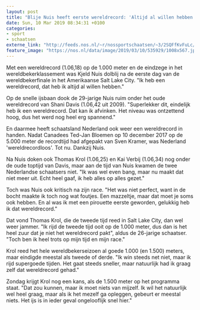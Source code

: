 ```yaml
---
layout: post
title: "Blije Nuis heeft eerste wereldrecord: 'Altijd al willen hebben'"
date: Sun, 10 Mar 2019 08:34:31 +0100
categories: 
- sport 
- schaatsen 
externe_link: "http://feeds.nos.nl/~r/nossportschaatsen/~3/2SQFfKvFuLc/2275291"
feature_image: "https://nos.nl/data/image/2019/03/10/535929/1008x567.jpg"
---
```


<p>Met een wereldrecord (1.06,18) op de 1.000 meter en de eindzege in het wereldbekerklassement was Kjeld Nuis dolblij na de eerste dag van de wereldbekerfinale in het Amerikaanse Salt Lake City. "Ik heb een wereldrecord, dat heb ik altijd al willen hebben."</p>
<p>Op de snelle ijsbaan dook de 29-jarige Nuis ruim onder het oude wereldrecord van Shani Davis (1.06,42 uit 2009). "Superlekker dit, eindelijk heb ik een wereldrecord. Dat kan ik afvinken. Het niveau was ontzettend hoog, dus het werd nog heel erg spannend."</p>
<p>En daarmee heeft schaatsland Nederland ook weer een wereldrecord in handen. Nadat Canadees Ted-Jan Bloemen op 10 december 2017 op de 5.000 meter de recordtijd had afgepakt van Sven Kramer, was Nederland 'wereldrecordloos'. Tot nu. Dankzij Nuis.</p>
<p>Na Nuis doken ook Thomas Krol (1.06,25) en Kai Verbij (1.06,34) nog onder de oude toptijd van Davis, maar aan de tijd van Nuis kwamen de twee Nederlandse schaatsers niet. "Ik was wel even bang, maar nu maakt dat niet meer uit. Echt heel gaaf, ik heb alles op alles gezet."</p>
<p>Toch was Nuis ook kritisch na zijn race. "Het was niet perfect, want in de bocht maakte ik toch nog wat foutjes. Een mazzeltje, maar dat moet je soms ook hebben. En al was ik met een pirouette eerste geworden, gelukkig heb ik dat wereldrecord."</p>
<p>Dat vond Thomas Krol, die de tweede tijd reed in Salt Lake City, dan wel weer jammer. "Ik rijd de tweede tijd ooit op de 1.000 meter, dus dan is het heel zuur dat je niet het wereldrecord pakt", aldus de 26-jarige schaatser. "Toch ben ik heel trots op mijn tijd en mijn race."</p>
<p>Krol reed het hele wereldbekerseizoen al goede 1.000 (en 1.500) meters, maar eindigde meestal als tweede of derde. "Ik win steeds net niet, maar ik rijd supergoede tijden. Het gaat steeds sneller, maar natuurlijk had ik graag zelf dat wereldrecord gehad."</p>
<p>Zondag krijgt Krol nog een kans, als de 1.500 meter op het programma staat. "Dat zou kunnen, maar ik moet niets van mijzelf. Ik wil het natuurlijk wel heel graag, maar als ik het mezelf ga opleggen, gebeurt er meestal niets. Het ijs is in ieder geval ongelooflijk snel hier."</p><img src="http://feeds.feedburner.com/~r/nossportschaatsen/~4/2SQFfKvFuLc" height="1" width="1" alt=""/>
